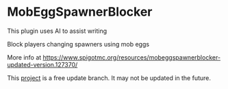 MobEggSpawnerBlocker
====================

This plugin uses AI to assist writing

Block players changing spawners using mob eggs

More info at https://www.spigotmc.org/resources/mobeggspawnerblocker-updated-version.127370/

This [project](https://github.com/Sothatsit/MobEggSpawnerBlocker) is a free update branch. It may not be updated in the future.


